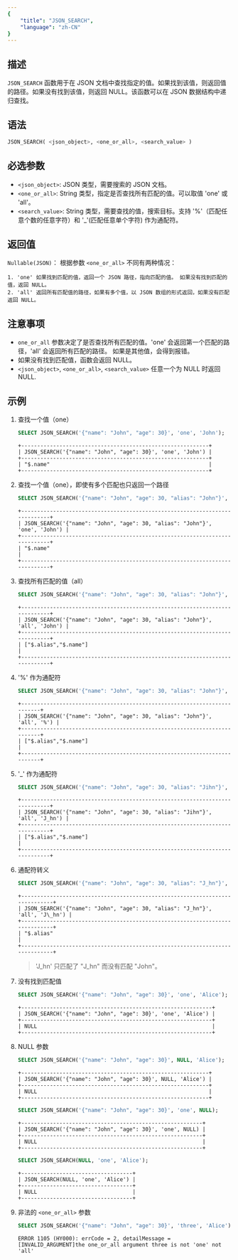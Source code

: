 ```yaml
---
{
    "title": "JSON_SEARCH",
    "language": "zh-CN"
}
---
```


## 描述

`JSON_SEARCH` 函数用于在 JSON 文档中查找指定的值。如果找到该值，则返回值的路径。如果没有找到该值，则返回 NULL。该函数可以在 JSON 数据结构中递归查找。

## 语法

```sql
JSON_SEARCH( <json_object>, <one_or_all>, <search_value> )
```
## 必选参数
- `<json_object>`: JSON 类型，需要搜索的 JSON 文档。
- `<one_or_all>`: String 类型，指定是否查找所有匹配的值。可以取值 'one' 或 'all'。
- `<search_value>`: String 类型，需要查找的值，搜索目标。支持 '%'（匹配任意个数的任意字符）和 '_'(匹配任意单个字符) 作为通配符。

## 返回值
`Nullable(JSON)`： 根据参数 `<one_or_all>` 不同有两种情况：

    1. 'one' 如果找到匹配的值，返回一个 JSON 路径，指向匹配的值。 如果没有找到匹配的值，返回 NULL。
    2. 'all' 返回所有匹配值的路径，如果有多个值，以 JSON 数组的形式返回，如果没有匹配返回 NULL。

## 注意事项
- `one_or_all` 参数决定了是否查找所有匹配的值。'one' 会返回第一个匹配的路径，'all' 会返回所有匹配的路径。 如果是其他值，会得到报错。
- 如果没有找到匹配值，函数会返回 NULL。
- `<json_object>`, `<one_or_all>`, `<search_value>` 任意一个为 NULL 时返回 NULL.

## 示例

1. 查找一个值（one）
    ```sql
    SELECT JSON_SEARCH('{"name": "John", "age": 30}', 'one', 'John');
    ```
    ```text
    +-----------------------------------------------------------+
    | JSON_SEARCH('{"name": "John", "age": 30}', 'one', 'John') |
    +-----------------------------------------------------------+
    | "$.name"                                                  |
    +-----------------------------------------------------------+

    ```
2. 查找一个值（one），即使有多个匹配也只返回一个路径
    ```sql
    SELECT JSON_SEARCH('{"name": "John", "age": 30, "alias": "John"}', 'one', 'John');
    ```
    ```text
    +----------------------------------------------------------------------------+
    | JSON_SEARCH('{"name": "John", "age": 30, "alias": "John"}', 'one', 'John') |
    +----------------------------------------------------------------------------+
    | "$.name"                                                                   |
    +----------------------------------------------------------------------------+
    ```
3. 查找所有匹配的值（all）
    ```sql
    SELECT JSON_SEARCH('{"name": "John", "age": 30, "alias": "John"}', 'all', 'John');
    ```
    ```text
    +----------------------------------------------------------------------------+
    | JSON_SEARCH('{"name": "John", "age": 30, "alias": "John"}', 'all', 'John') |
    +----------------------------------------------------------------------------+
    | ["$.alias","$.name"]                                                       |
    +----------------------------------------------------------------------------+
    ```
4. '%' 作为通配符
    ```sql
    SELECT JSON_SEARCH('{"name": "John", "age": 30, "alias": "John"}', 'all', '%');
    ```
    ```text
    +-------------------------------------------------------------------------+
    | JSON_SEARCH('{"name": "John", "age": 30, "alias": "John"}', 'all', '%') |
    +-------------------------------------------------------------------------+
    | ["$.alias","$.name"]                                                    |
    +-------------------------------------------------------------------------+
    ```
5. '_' 作为通配符
    ```sql
    SELECT JSON_SEARCH('{"name": "John", "age": 30, "alias": "Jihn"}', 'all', 'J_hn');
    ```
    ```text
    +----------------------------------------------------------------------------+
    | JSON_SEARCH('{"name": "John", "age": 30, "alias": "Jihn"}', 'all', 'J_hn') |
    +----------------------------------------------------------------------------+
    | ["$.alias","$.name"]                                                       |
    +----------------------------------------------------------------------------+
    ```
6. 通配符转义
    ```sql
    SELECT JSON_SEARCH('{"name": "John", "age": 30, "alias": "J_hn"}', 'all', 'J\_hn');
    ```
    ```text
    +-----------------------------------------------------------------------------+
    | JSON_SEARCH('{"name": "John", "age": 30, "alias": "J_hn"}', 'all', 'J\_hn') |
    +-----------------------------------------------------------------------------+
    | "$.alias"                                                                   |
    +-----------------------------------------------------------------------------+
    ```
    > 'J\_hn' 只匹配了 "J_hn" 而没有匹配 "John"。
74. 没有找到匹配值

    ```sql
    SELECT JSON_SEARCH('{"name": "John", "age": 30}', 'one', 'Alice');
    ```
    ```text
    +------------------------------------------------------------+
    | JSON_SEARCH('{"name": "John", "age": 30}', 'one', 'Alice') |
    +------------------------------------------------------------+
    | NULL                                                       |
    +------------------------------------------------------------+
    ```

8. NULL 参数
    ```sql
    SELECT JSON_SEARCH('{"name": "John", "age": 30}', NULL, 'Alice');
    ```
    ```text
    +-----------------------------------------------------------+
    | JSON_SEARCH('{"name": "John", "age": 30}', NULL, 'Alice') |
    +-----------------------------------------------------------+
    | NULL                                                      |
    +-----------------------------------------------------------+
    ```
    ```sql
    SELECT JSON_SEARCH('{"name": "John", "age": 30}', 'one', NULL);
    ```
    ```text
    +---------------------------------------------------------+
    | JSON_SEARCH('{"name": "John", "age": 30}', 'one', NULL) |
    +---------------------------------------------------------+
    | NULL                                                    |
    +---------------------------------------------------------+
    ```
    ```sql
    SELECT JSON_SEARCH(NULL, 'one', 'Alice');
    ```
    ```
    +-----------------------------------+
    | JSON_SEARCH(NULL, 'one', 'Alice') |
    +-----------------------------------+
    | NULL                              |
    +-----------------------------------+
    ```
9. 非法的 `<one_or_all>` 参数
    ```sql
    SELECT JSON_SEARCH('{"name": "John", "age": 30}', 'three', 'Alice');
    ```
    ```text
    ERROR 1105 (HY000): errCode = 2, detailMessage = [INVALID_ARGUMENT]the one_or_all argument three is not 'one' not 'all'
    ```